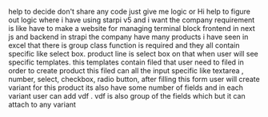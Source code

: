 help to decide don't share any code just give me logic or Hi help to figure out logic where i have using starpi v5 and i want the company requirement is like have to make a website
for managing terminal block frontend in next js and backend in strapi the company have many products i have seen in excel that there is group class function is required and they
all contain specific like select box. product line is select box on that when user will see specific templates. this templates contain filed that user need to filed in order to
create product this filed can all the input specific like textarea , number, select, checkbox, radio button, after filling this form user will create variant for this product its
also have some number of fields and in each variant user can add vdf . vdf is also group of the fields which but it can attach to any variant
